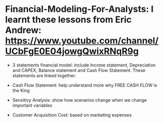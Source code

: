# Financial-Modeling-For-Analysts: I learnt these lessons from Eric Andrew: https://www.youtube.com/channel/UCbFgE0E04jowgQwixRNqR9g

- 3 statements financial model: include Income statement, Depreciation and CAPEX, Balance statement and Cash Flow Statement. These statements are linked together.

- Cash Flow Statement: help understand more why FREE CASH FLOW is the King

- Sensitivy Analysis: show how scenarios change when we change important variables

- Customer Acquisition Cost: based on marketing expenses
